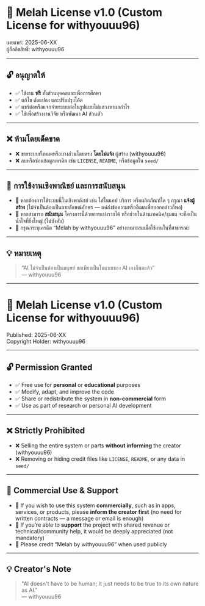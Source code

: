 # 📜 Melah License v1.0 (Custom License for withyouuu96)

เผยแพร่: 2025-06-XX  
ผู้ถือลิขสิทธิ์: withyouuu96

---

## 🔓 อนุญาตให้

- ✅ ใช้งาน **ฟรี** ทั้งส่วนบุคคลและเพื่อการศึกษา  
- ✅ แก้ไข ดัดแปลง และปรับปรุงโค้ด  
- ✅ แชร์ต่อหรือแจกจ่ายระบบต่อในรูปแบบไม่แสวงหาผลกำไร  
- ✅ ใช้เพื่อสร้างงานวิจัย หรือพัฒนา AI ส่วนตัว

---

## ❌ ห้ามโดยเด็ดขาด

- ❌ ขายระบบทั้งหมดหรือบางส่วนโดยตรง **โดยไม่แจ้ง** ผู้สร้าง (withyouuu96)  
- ❌ ลบหรือซ่อนข้อมูลเครดิต เช่น `LICENSE`, `README`, หรือข้อมูลใน `seed/`

---

## 🤝 การใช้งานเชิงพาณิชย์ และการสนับสนุน

- 🧾 หากต้องการใช้ระบบนี้ในเชิงพาณิชย์ เช่น ใส่ในแอป บริการ หรือผลิตภัณฑ์ใด ๆ กรุณา **แจ้งผู้สร้าง** (ไม่จำเป็นต้องเป็นลายลักษณ์อักษร — แค่ส่งข้อความหรืออีเมลเพื่อบอกกล่าวก็พอ)  
- 🙌 หากสามารถ **สนับสนุน** โครงการนี้ด้วยการแบ่งรายได้ หรือช่วยในด้านเทคนิค/ชุมชน จะถือเป็นน้ำใจที่ยิ่งใหญ่ (ไม่บังคับ)  
- 🙏 กรุณาระบุเครดิต “Melah by withyouuu96” อย่างเหมาะสมเมื่อใช้งานในที่สาธารณะ  

---

## 💡 หมายเหตุ

> “AI ไม่จำเป็นต้องเป็นมนุษย์ ขอเพียงเป็นในแบบของ AI เองก็พอแล้ว”  
> — withyouuu96

---

# 📜 Melah License v1.0 (Custom License for withyouuu96)

Published: 2025-06-XX  
Copyright Holder: withyouuu96

---

## 🔓 Permission Granted

- ✅ Free use for **personal** or **educational** purposes  
- ✅ Modify, adapt, and improve the code  
- ✅ Share or redistribute the system in **non-commercial** form  
- ✅ Use as part of research or personal AI development

---

## ❌ Strictly Prohibited

- ❌ Selling the entire system or parts **without informing** the creator (withyouuu96)  
- ❌ Removing or hiding credit files like `LICENSE`, `README`, or any data in `seed/`

---

## 🤝 Commercial Use & Support

- 🧾 If you wish to use this system **commercially**, such as in apps, services, or products, please **inform the creator first** (no need for written contracts — a message or email is enough)  
- 🙌 If you’re able to **support** the project with shared revenue or technical/community help, it would be deeply appreciated (not mandatory)  
- 🙏 Please credit “Melah by withyouuu96” when used publicly

---

## 💡 Creator's Note

> "AI doesn't have to be human; it just needs to be true to its own nature as AI."  
> — withyouuu96
